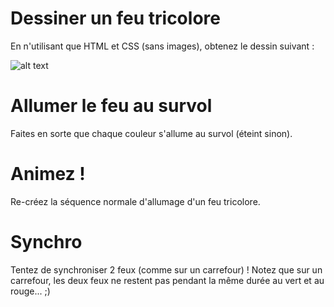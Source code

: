 # Dessiner un feu tricolore

En n'utilisant que HTML et CSS (sans images), obtenez le dessin suivant :

![alt text](https://github.com/FabriqueDWWM/HTML-CSS-Exercices-Avances/blob/main/Feu%20!/Capture1.PNG)

# Allumer le feu au survol

Faites en sorte que chaque couleur s'allume au survol (éteint sinon).

# Animez !

Re-créez la séquence normale d'allumage d'un feu tricolore.

# Synchro

Tentez de synchroniser 2 feux (comme sur un carrefour) ! Notez que sur un carrefour, les deux feux ne restent pas pendant la même durée au vert et au rouge... ;)
